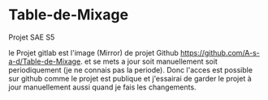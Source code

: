 # Table-de-Mixage
<!--
Use this for formatting the image : 
  <a href="url"><img src="image-3.png" align="center" height="50%" width="50%" ></a>
  
-->

<!-- 
for centering stuff
   <div align="center">
   </div>
-->

<!-- 
Use this to open / render the html file that's stored on github in browser without deploying it on a site or using github pages .
   <a href="https://raw.githack.com/A-s-a-d/branch/...file.html" title="File_title">FILE_NAME</a>
-->

<!--
Use this to download a file -- use raw instead of blob to download the file
   [Télécharger Liste de Matériel](https://github.com/a-s-a-d/Table-de-Mixage/raw/branch/...file.html)

or HTML 
   
<a href="https://github.com/a-s-a-d/Table-de-Mixage/raw/branch/...file.html" download>Download Liste de Matériel</a>
-->

Projet SAE S5

le Projet gitlab est l'image (Mirror) de projet Github https://github.com/A-s-a-d/Table-de-Mixage. et se mets a jour soit manuellement soit periodiquement (je ne connais pas la periode).
Donc l'acces est possible sur github comme le projet est publique et j'essairai de garder le projet à jour manuellement aussi quand je fais les changements.
